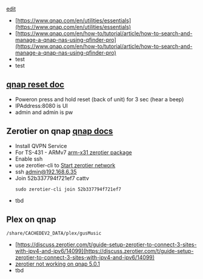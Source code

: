 [edit](https://github.com/2cld/netstack/edit/master/docs/lan/storage/qnap/README.md)

- [https://www.qnap.com/en/utilities/essentials](https://www.qnap.com/en/utilities/essentials)
- [https://www.qnap.com/en/how-to/tutorial/article/how-to-search-and-manage-a-qnap-nas-using-qfinder-pro](https://www.qnap.com/en/how-to/tutorial/article/how-to-search-and-manage-a-qnap-nas-using-qfinder-pro)
- test
- test

## [qnap reset doc](https://docs.qnap.com/operating-system/qts/4.4.x/en-us/GUID-78B53FB8-F009-43A5-AC57-3EAA0CA00C26.html#:~:text=all%20disk%20volumes.-,Go%20to%20Control%20Panel%20%3E%20System%20%3E%20Backup%2FRestore%20%3E%20Restore,Click%20OK.)
- Poweron press and hold reset (back of unit) for 3 sec (hear a beep)
- IPAddress:8080 is UI
- admin and admin is pw

## Zerotier on qnap [qnap docs](https://docs.zerotier.com/qnap/)
- Install QVPN Service
- For TS-431 - ARMv7 [arm-x31 zerotier package](https://download.zerotier.com/dist/qnap/)
- Enable ssh
- use zerotier-cli to [Start zerotier network](https://docs.zerotier.com/start/)
- ssh admin@192.168.6.35
- Join 52b337794f721ef7 cattv
  ```
  sudo zerotier-cli join 52b337794f721ef7
  ```
- tbd

## Plex on qnap
```
/share/CACHEDEV2_DATA/plex/gusMusic
```

- [https://discuss.zerotier.com/t/guide-setup-zerotier-to-connect-3-sites-with-ipv4-and-ipv6/14099](https://discuss.zerotier.com/t/guide-setup-zerotier-to-connect-3-sites-with-ipv4-and-ipv6/14099)
- [zerotier not working on qnap 5.0.1](https://forum.qnap.com/viewtopic.php?t=167752)
- tbd
